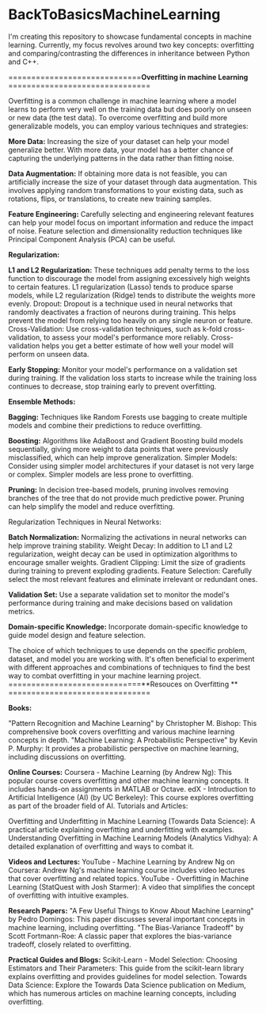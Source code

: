 # BackToBasicsMachineLearning
I'm creating this repository to showcase fundamental concepts in machine learning. Currently, my focus revolves around two key concepts: overfitting and comparing/contrasting 
the differences in inheritance between Python and C++.

=============================**Overfitting in machine Learning** ===============================

Overfitting is a common challenge in machine learning where a model learns to perform very well on the training data but does poorly on unseen or new data (the test data). To overcome overfitting and build more generalizable models, you can employ various techniques and strategies:

**More Data:** Increasing the size of your dataset can help your model generalize better. With more data, your model has a better chance of capturing the underlying patterns in the data rather than fitting noise.

**Data Augmentation:** If obtaining more data is not feasible, you can artificially increase the size of your dataset through data augmentation. This involves applying random transformations to your existing data, such as rotations, flips, or translations, to create new training samples.

**Feature Engineering:** Carefully selecting and engineering relevant features can help your model focus on important information and reduce the impact of noise. Feature selection and dimensionality reduction techniques like Principal Component Analysis (PCA) can be useful.

**Regularization:**

**L1 and L2 Regularization:** These techniques add penalty terms to the loss function to discourage the model from assigning excessively high weights to certain features. L1 regularization (Lasso) tends to produce sparse models, while L2 regularization (Ridge) tends to distribute the weights more evenly.
Dropout: Dropout is a technique used in neural networks that randomly deactivates a fraction of neurons during training. This helps prevent the model from relying too heavily on any single neuron or feature.
Cross-Validation: Use cross-validation techniques, such as k-fold cross-validation, to assess your model's performance more reliably. Cross-validation helps you get a better estimate of how well your model will perform on unseen data.

**Early Stopping:** Monitor your model's performance on a validation set during training. If the validation loss starts to increase while the training loss continues to decrease, stop training early to prevent overfitting.

**Ensemble Methods:**

**Bagging:** Techniques like Random Forests use bagging to create multiple models and combine their predictions to reduce overfitting.

**Boosting:** Algorithms like AdaBoost and Gradient Boosting build models sequentially, giving more weight to data points that were previously misclassified, which can help improve generalization.
Simpler Models: Consider using simpler model architectures if your dataset is not very large or complex. Simpler models are less prone to overfitting.

**Pruning:** In decision tree-based models, pruning involves removing branches of the tree that do not provide much predictive power. Pruning can help simplify the model and reduce overfitting.

Regularization Techniques in Neural Networks:

**Batch Normalization:** Normalizing the activations in neural networks can help improve training stability.
Weight Decay: In addition to L1 and L2 regularization, weight decay can be used in optimization algorithms to encourage smaller weights.
Gradient Clipping: Limit the size of gradients during training to prevent exploding gradients.
Feature Selection: Carefully select the most relevant features and eliminate irrelevant or redundant ones.

**Validation Set:** Use a separate validation set to monitor the model's performance during training and make decisions based on validation metrics.

**Domain-specific Knowledge:** Incorporate domain-specific knowledge to guide model design and feature selection.

The choice of which techniques to use depends on the specific problem, dataset, and model you are working with. It's often beneficial to experiment with different approaches and combinations of techniques to find the best way to combat overfitting in your machine learning project.
=============================**Resouces on Overfitting ** ===============================

**Books:**

"Pattern Recognition and Machine Learning" by Christopher M. Bishop: This comprehensive book covers overfitting and various machine learning concepts in depth.
"Machine Learning: A Probabilistic Perspective" by Kevin P. Murphy: It provides a probabilistic perspective on machine learning, including discussions on overfitting.

**Online Courses:**
Coursera - Machine Learning (by Andrew Ng): This popular course covers overfitting and other machine learning concepts. It includes hands-on assignments in MATLAB or Octave.
edX - Introduction to Artificial Intelligence (AI) (by UC Berkeley): This course explores overfitting as part of the broader field of AI.
Tutorials and Articles:

Overfitting and Underfitting in Machine Learning (Towards Data Science): A practical article explaining overfitting and underfitting with examples.
Understanding Overfitting in Machine Learning Models (Analytics Vidhya): A detailed explanation of overfitting and ways to combat it.

**Videos and Lectures:**
YouTube - Machine Learning by Andrew Ng on Coursera: Andrew Ng's machine learning course includes video lectures that cover overfitting and related topics.
YouTube - Overfitting in Machine Learning (StatQuest with Josh Starmer): A video that simplifies the concept of overfitting with intuitive examples.

**Research Papers:**
"A Few Useful Things to Know About Machine Learning" by Pedro Domingos: This paper discusses several important concepts in machine learning, including overfitting.
"The Bias-Variance Tradeoff" by Scott Fortmann-Roe: A classic paper that explores the bias-variance tradeoff, closely related to overfitting.

**Practical Guides and Blogs:**
Scikit-Learn - Model Selection: Choosing Estimators and Their Parameters: This guide from the scikit-learn library explains overfitting and provides guidelines for model selection.
Towards Data Science: Explore the Towards Data Science publication on Medium, which has numerous articles on machine learning concepts, including overfitting.
